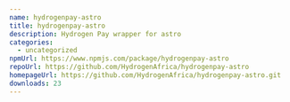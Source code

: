 ```yaml
---
name: hydrogenpay-astro
title: hydrogenpay-astro
description: Hydrogen Pay wrapper for astro
categories:
  - uncategorized
npmUrl: https://www.npmjs.com/package/hydrogenpay-astro
repoUrl: https://github.com/HydrogenAfrica/hydrogenpay-astro
homepageUrl: https://github.com/HydrogenAfrica/hydrogenpay-astro.git
downloads: 23
---
```

